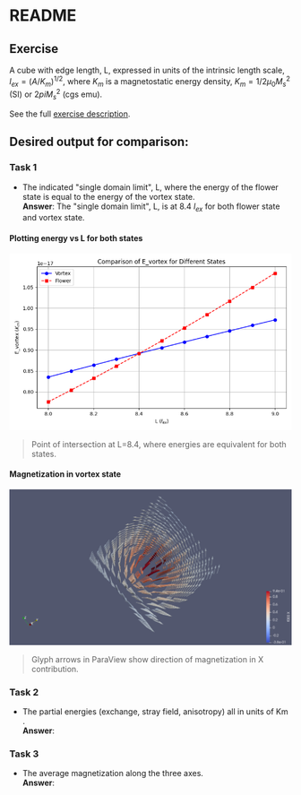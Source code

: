 # README

## Exercise 
A cube with edge length, L, 
expressed in units of the intrinsic length scale, $l_{ex} = (A/K_m)^{1/2}$, 
where $K_m$ is a magnetostatic energy density, $K_m = 1/2\mu_0M_s^2$ (SI) or $2piM_s^2$ (cgs emu). 

See the full [exercise description](microMAG%20Standard%20Problem%20nr3.pdf).
## Desired output for comparison: 

### Task 1
- The indicated "single domain limit", L, where the energy of the flower state is equal to the energy of the vortex state.  
**Answer**: The "single domain limit", L, is at 8.4 $l_{ex}$ for both flower state and vortex state.

#### Plotting energy vs L for both states  
![700](results/plot.png)
> Point of intersection at L=8.4, where energies are equivalent for both states. 

#### Magnetization in vortex state
![700](results/vortex.png)
> Glyph arrows in ParaView show direction of magnetization in X contribution. 

### Task 2
- The partial energies (exchange, stray field, anisotropy) all in units of Km .   
**Answer**: 

### Task 3
- The average magnetization along the three axes.  
**Answer**: 
